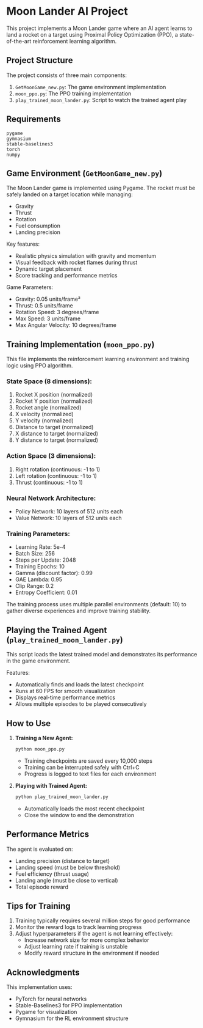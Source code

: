 # Moon Lander AI Project

This project implements a Moon Lander game where an AI agent learns to land a rocket on a target using Proximal Policy Optimization (PPO), a state-of-the-art reinforcement learning algorithm.

## Project Structure

The project consists of three main components:

1. `GetMoonGame_new.py`: The game environment implementation
2. `moon_ppo.py`: The PPO training implementation
3. `play_trained_moon_lander.py`: Script to watch the trained agent play

## Requirements

```
pygame
gymnasium
stable-baselines3
torch
numpy
```

## Game Environment (`GetMoonGame_new.py`)

The Moon Lander game is implemented using Pygame. The rocket must be safely landed on a target location while managing:

- Gravity
- Thrust
- Rotation
- Fuel consumption
- Landing precision

Key features:
- Realistic physics simulation with gravity and momentum
- Visual feedback with rocket flames during thrust
- Dynamic target placement
- Score tracking and performance metrics

Game Parameters:
- Gravity: 0.05 units/frame²
- Thrust: 0.5 units/frame
- Rotation Speed: 3 degrees/frame
- Max Speed: 3 units/frame
- Max Angular Velocity: 10 degrees/frame

## Training Implementation (`moon_ppo.py`)

This file implements the reinforcement learning environment and training logic using PPO algorithm.

### State Space (8 dimensions):
1. Rocket X position (normalized)
2. Rocket Y position (normalized)
3. Rocket angle (normalized)
4. X velocity (normalized)
5. Y velocity (normalized)
6. Distance to target (normalized)
7. X distance to target (normalized)
8. Y distance to target (normalized)

### Action Space (3 dimensions):
1. Right rotation (continuous: -1 to 1)
2. Left rotation (continuous: -1 to 1)
3. Thrust (continuous: -1 to 1)

### Neural Network Architecture:
- Policy Network: 10 layers of 512 units each
- Value Network: 10 layers of 512 units each

### Training Parameters:
- Learning Rate: 5e-4
- Batch Size: 256
- Steps per Update: 2048
- Training Epochs: 10
- Gamma (discount factor): 0.99
- GAE Lambda: 0.95
- Clip Range: 0.2
- Entropy Coefficient: 0.01

The training process uses multiple parallel environments (default: 10) to gather diverse experiences and improve training stability.

## Playing the Trained Agent (`play_trained_moon_lander.py`)

This script loads the latest trained model and demonstrates its performance in the game environment.

Features:
- Automatically finds and loads the latest checkpoint
- Runs at 60 FPS for smooth visualization
- Displays real-time performance metrics
- Allows multiple episodes to be played consecutively

## How to Use

1. **Training a New Agent:**
   ```bash
   python moon_ppo.py
   ```
   - Training checkpoints are saved every 10,000 steps
   - Training can be interrupted safely with Ctrl+C
   - Progress is logged to text files for each environment

2. **Playing with Trained Agent:**
   ```bash
   python play_trained_moon_lander.py
   ```
   - Automatically loads the most recent checkpoint
   - Close the window to end the demonstration

## Performance Metrics

The agent is evaluated on:
- Landing precision (distance to target)
- Landing speed (must be below threshold)
- Fuel efficiency (thrust usage)
- Landing angle (must be close to vertical)
- Total episode reward

## Tips for Training

1. Training typically requires several million steps for good performance
2. Monitor the reward logs to track learning progress
3. Adjust hyperparameters if the agent is not learning effectively:
   - Increase network size for more complex behavior
   - Adjust learning rate if training is unstable
   - Modify reward structure in the environment if needed

## Acknowledgments

This implementation uses:
- PyTorch for neural networks
- Stable-Baselines3 for PPO implementation
- Pygame for visualization
- Gymnasium for the RL environment structure
